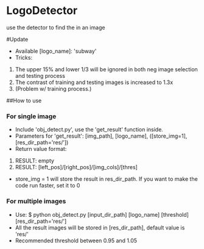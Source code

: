 # LogoDetector
use the detector to find the  in an image

#Update
- Available [logo_name]: 'subway'
- Tricks: 
1. The upper 15% and lower 1/3 will be ignored in both neg image selection and testing process
2. The contrast of training and testing images is increased to 1.3x 
3. (Problem w/ training process.)

##How to use

### For single image
- Include 'obj_detect.py', use the 'get_result' function inside.
- Parameters for 'get_result': [img_path], [logo_name], ([store_img=1], [res_dir_path='res/'])
- Return value format: 	
1. RESULT: empty
2. RESULT: [left_pos]/[right_pos]/[img_cols]/[thres]
- store_img = 1 will store the result in res_dir_path. If you want to make the code run faster, set it to 0

### For multiple images
- Use: $ python obj_detect.py [input_dir_path] [logo_name] [threshold] [res_dir_path='res/']
- All the result images will be stored in [res_dir_path], default value is 'res/'
- Recommended threshold between 0.95 and 1.05
